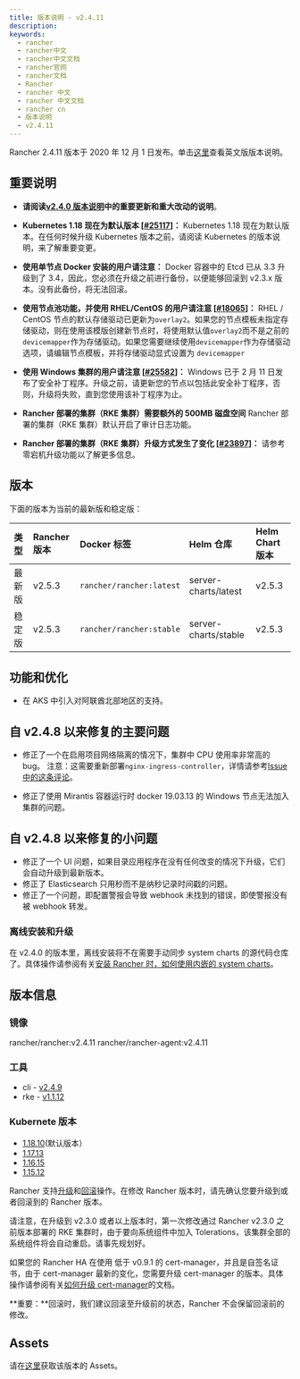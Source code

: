 ```yaml
---
title: 版本说明 - v2.4.11
description:
keywords:
  - rancher
  - rancher中文
  - rancher中文文档
  - rancher官网
  - rancher文档
  - Rancher
  - rancher 中文
  - rancher 中文文档
  - rancher cn
  - 版本说明
  - v2.4.11
---
```


Rancher 2.4.11 版本于 2020 年 12 月 1 日发布。单击[这里](https://github.com/rancher/rancher/releases/tag/v2.4.11)查看英文版版本说明。

## 重要说明

- **请阅读[v2.4.0 版本说明](/docs/rancher2/releases/v2.4.0/)中的重要更新和重大改动的说明**。

- **Kubernetes 1.18 现在为默认版本 [[#25117](https://github.com/rancher/rancher/issues/25117)]：** Kubernetes 1.18 现在为默认版本。在任何时候升级 Kubernetes 版本之前，请阅读 Kubernetes 的版本说明，来了解重要变更。

- **使用单节点 Docker 安装的用户请注意：** Docker 容器中的 Etcd 已从 3.3 升级到了 3.4，因此，您必须在升级之前进行备份，以便能够回滚到 v2.3.x 版本。没有此备份，将无法回滚。

- **使用节点池功能，并使用 RHEL/CentOS 的用户请注意 [[#18065](https://github.com/rancher/rancher/issues/18065)]：** RHEL / CentOS 节点的默认存储驱动已更新为`overlay2`。如果您的节点模板未指定存储驱动，则在使用该模版创建新节点时，将使用默认值`overlay2`而不是之前的`devicemapper`作为存储驱动。如果您需要继续使用`devicemapper`作为存储驱动选项，请编辑节点模板，并将存储驱动显式设置为 `devicemapper`

- **使用 Windows 集群的用户请注意 [[#25582](https://github.com/rancher/rancher/issues/25582)]：** Windows 已于 2 月 11 日发布了安全补丁程序。升级之前，请更新您的节点以包括此安全补丁程序，否则，升级将失败，直到您使用该补丁程序为止。

- **Rancher 部署的集群（RKE 集群）需要额外的 500MB 磁盘空间** Rancher 部署的集群（RKE 集群）默认开启了审计日志功能。

- **Rancher 部署的集群（RKE 集群）升级方式发生了变化 [[#23897](https://github.com/rancher/rancher/issues/23897)]：** 请参考零宕机升级功能以了解更多信息。

## 版本

下面的版本为当前的最新版和稳定版：

| 类型   | Rancher 版本 | Docker 标签              | Helm 仓库            | Helm Chart 版本 |
| :----- | :----------- | :----------------------- | :------------------- | :-------------- |
| 最新版 | v2.5.3       | `rancher/rancher:latest` | server-charts/latest | v2.5.3          |
| 稳定版 | v2.5.3       | `rancher/rancher:stable` | server-charts/stable | v2.5.3          |

## 功能和优化

- 在 AKS 中引入对阿联酋北部地区的支持。

## 自 v2.4.8 以来修复的主要问题

- 修正了一个在启用项目网络隔离的情况下，集群中 CPU 使用率非常高的 bug。
  注意：这需要重新部署`nginx-ingress-controller`，详情请参考[Issue 中的这条评论](https://github.com/rancher/rancher/issues/30045#issuecomment-731653007)。

- 修正了使用 Mirantis 容器运行时 docker 19.03.13 的 Windows 节点无法加入集群的问题。

## 自 v2.4.8 以来修复的小问题

- 修正了一个 UI 问题，如果目录应用程序在没有任何改变的情况下升级，它们会自动升级到最新版本。
- 修正了 Elasticsearch 只用秒而不是纳秒记录时间戳的问题。
- 修正了一个问题，即配置警报会导致 webhook 未找到的错误，即使警报没有被 webhook 转发。

### 离线安装和升级

在 v2.4.0 的版本里，离线安装将不在需要手动同步 system charts 的源代码仓库了。具体操作请参阅有关[安装 Rancher 时，如何使用内嵌的 system charts](/docs/rancher2/installation_new/other-installation-methods/air-gap/install-rancher/_index)。

## 版本信息

### 镜像

rancher/rancher:v2.4.11
rancher/rancher-agent:v2.4.11

### 工具

- cli - [v2.4.9](https://github.com/rancher/rancher/releases/tag/v2.4.9)
- rke - [v1.1.12](https://github.com/rancher/rke/releases/tag/v1.1.12)

### Kubernete 版本

- [1.18.10](https://github.com/rancher/hyperkube/tree/v1.18)(默认版本）
- [1.17.13](https://github.com/rancher/hyperkube/tree/v1.17)
- [1.16.15](https://github.com/rancher/hyperkube/releases/tag/v1.16.15-rancher1)
- [1.15.12](https://github.com/rancher/hyperkube/releases/tag/v1.15.12-rancher2)

Rancher 支持[升级](/docs/rancher2/upgrades/_index)和[回滚](/docs/rancher2/upgrades/rollbacks/_index)操作。在修改 Rancher 版本时，请先确认您要升级到或者回滚到的 Rancher 版本。

请注意，在升级到 v2.3.0 或者以上版本时，第一次修改通过 Rancher v2.3.0 之前版本部署的 RKE 集群时，由于要向系统组件中加入 Tolerations，该集群全部的系统组件将会自动重启。请事先规划好。

如果您的 Rancher HA 在使用 低于 v0.9.1 的 cert-manager，并且是自签名证书，由于 cert-manager 最新的变化，您需要升级 cert-manager 的版本。具体操作请参阅有关[如何升级 cert-manager](/docs/rancher2/installation_new/resources/upgrading-cert-manager/_index)的文档。

**重要：**回滚时，我们建议回滚至升级前的状态，Rancher 不会保留回滚前的修改。

## Assets

请在[这里](https://github.com/rancher/rancher/releases/tag/v2.4.11)获取该版本的 Assets。
